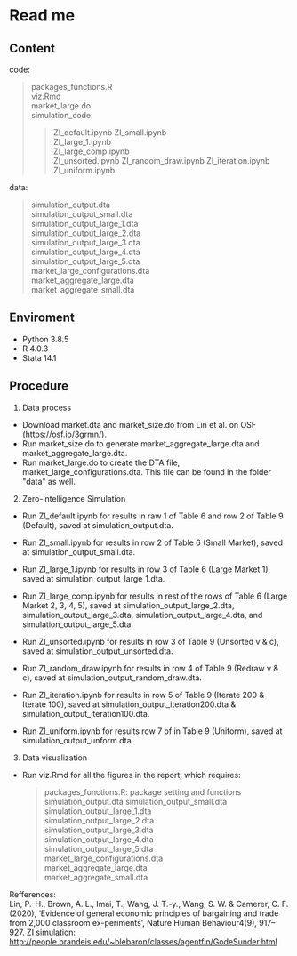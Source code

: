 # Read me

## Content  
code:  
> packages_functions.R  
> viz.Rmd  
> market_large.do   
> simulation_code:  
>> ZI_default.ipynb 
>> ZI_small.ipynb  
>> ZI_large_1.ipynb  
>> ZI_large_comp.ipynb  
>> ZI_unsorted.ipynb 
>> ZI_random_draw.ipynb 
>> ZI_iteration.ipynb 
>> ZI_uniform.ipynb.  

  
data:  
> simulation_output.dta  
> simulation_output_small.dta  
> simulation_output_large_1.dta  
> simulation_output_large_2.dta   
> simulation_output_large_3.dta  
> simulation_output_large_4.dta  
> simulation_output_large_5.dta  
> market_large_configurations.dta  
> market_aggregate_large.dta   
> market_aggregate_small.dta

## Enviroment  
- Python 3.8.5  
- R      4.0.3 
- Stata  14.1 

## Procedure
1. Data process
- Download market.dta and market_size.do from Lin et al. on OSF (https://osf.io/3grmn/).
- Run market_size.do to generate market_aggregate_large.dta and market_aggregate_large.dta.   
- Run market_large.do to create the DTA file, market_large_configurations.dta. This file can be found in the folder "data" as well.  


2. Zero-intelligence Simulation
- Run ZI_default.ipynb for results in raw 1 of Table 6 and row 2 of Table 9 (Default), saved at simulation_output.dta.    
- Run ZI_small.ipynb for results in row 2 of Table 6 (Small Market), saved at simulation_output_small.dta.    
- Run ZI_large_1.ipynb for results in row 3 of Table 6 (Large Market 1), saved at simulation_output_large_1.dta. 
- Run ZI_large_comp.ipynb for results in rest of the rows of Table 6 (Large Market 2, 3, 4, 5), saved at simulation_output_large_2.dta, simulation_output_large_3.dta, simulation_output_large_4.dta, and simulation_output_large_5.dta.    
    
- Run ZI_unsorted.ipynb for results in row 3 of Table 9 (Unsorted v & c), saved at simulation_output_unsorted.dta.    
- Run ZI_random_draw.ipynb for results in row 4 of Table 9 (Redraw v & c), saved at simulation_output_random_draw.dta.     
- Run ZI_iteration.ipynb for results in row 5 of Table 9 (Iterate 200 & Iterate 100), saved at simulation_output_iteration200.dta & simulation_output_iteration100.dta.  
- Run ZI_uniform.ipynb for results row 7 of in Table 9 (Uniform), saved at simulation_output_unform.dta.      

3. Data visualization  
- Run viz.Rmd for all the figures in the report, which requires: 
  > packages_functions.R: package setting and functions
  > simulation_output.dta
  > simulation_output_small.dta   
  > simulation_output_large_1.dta   
  > simulation_output_large_2.dta  
  > simulation_output_large_3.dta   
  > simulation_output_large_4.dta   
  > simulation_output_large_5.dta   
  > market_large_configurations.dta  
  > market_aggregate_large.dta   
  > market_aggregate_small.dta   


Refferences:  
Lin, P.-H., Brown, A. L., Imai, T., Wang, J. T.-y., Wang, S. W. & Camerer, C. F. (2020), ‘Evidence of general economic principles of bargaining and trade from 2,000 classroom ex-periments’, Nature Human Behaviour4(9), 917–927.
ZI simulation: http://people.brandeis.edu/~blebaron/classes/agentfin/GodeSunder.html

